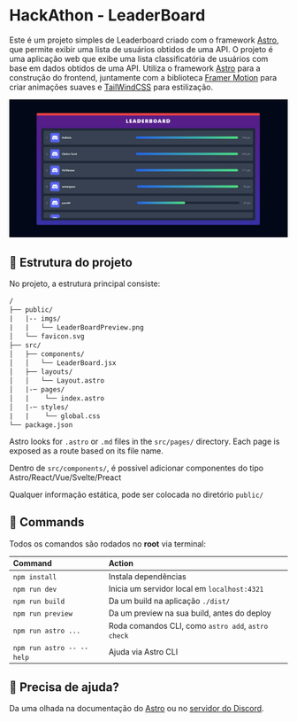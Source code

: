 # HackAthon - LeaderBoard

Este é um projeto simples de Leaderboard criado com o framework [Astro](https://docs.astro.build), que permite exibir uma lista de usuários obtidos de uma API.
O projeto é uma aplicação web que exibe uma lista classificatória de usuários com base em dados obtidos de uma API. Utiliza o framework [Astro](https://docs.astro.build) para a construção do frontend, juntamente com a biblioteca [Framer Motion](https://www.framer.com/motion/) para criar animações suaves e [TailWindCSS](https://tailwindcss.com/) para estilização.

![LeaderBoardPreview](/public/imgs/LeaderBoardPreview.png)



## 🚀 Estrutura do projeto

No projeto, a estrutura principal consiste:

```text
/
├── public/
|   |-- imgs/
|   |   └── LeaderBoardPreview.png
│   └── favicon.svg
├── src/
│   ├── components/
│   │   └── LeaderBoard.jsx
│   ├── layouts/
│   │   └── Layout.astro
│   |-─ pages/
│   |    └── index.astro
│   |-─ styles/
|   |    └── global.css
└── package.json
```

Astro looks for `.astro` or `.md` files in the `src/pages/` directory. Each page is exposed as a route based on its file name.

Dentro de `src/components/`, é possivel adicionar componentes do tipo Astro/React/Vue/Svelte/Preact

Qualquer informação estática, pode ser colocada no diretório `public/`

## 🧞 Commands

Todos os comandos são rodados no **root** via terminal:

| Command                   | Action                                           |
| :------------------------ | :----------------------------------------------- |
| `npm install`             | Instala dependências                            |
| `npm run dev`             | Inicia um servidor local em `localhost:4321`      |
| `npm run build`           | Da um build na aplicação `./dist/`          |
| `npm run preview`         | Da um preview na sua build, antes do deploy     |
| `npm run astro ...`       | Roda comandos CLI, como `astro add`, `astro check` |
| `npm run astro -- --help` | Ajuda via Astro CLI                     |

## 👀 Precisa de ajuda?

Da uma olhada na documentação do [Astro](https://docs.astro.build) ou no [servidor do Discord](https://astro.build/chat).
